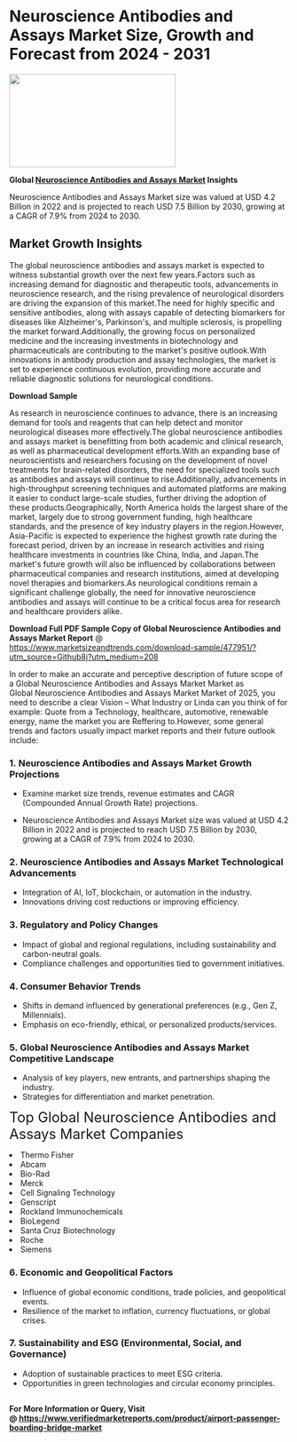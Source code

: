 <H1>Neuroscience Antibodies and Assays Market Size, Growth and Forecast from 2024 - 2031</H1><img class="aligncenter size-medium wp-image-584254" src="https://thirdeyenews.in/wp-content/uploads/2024/09/Global-Market-Research-300x168.jpeg" alt="" width="300" height="168" /><p><strong>Global&nbsp;<a href="https://www.marketsizeandtrends.com/download-sample/477951/?utm_source=Github8j?utm_medium=208">Neuroscience Antibodies and Assays Market</a> Insights</strong></p><p>Neuroscience Antibodies and Assays Market size was valued at USD 4.2 Billion in 2022 and is projected to reach USD 7.5 Billion by 2030, growing at a CAGR of 7.9% from 2024 to 2030.</p><p><h2>Market Growth Insights</h2> <p>The global neuroscience antibodies and assays market is expected to witness substantial growth over the next few years.Factors such as increasing demand for diagnostic and therapeutic tools, advancements in neuroscience research, and the rising prevalence of neurological disorders are driving the expansion of this market.The need for highly specific and sensitive antibodies, along with assays capable of detecting biomarkers for diseases like Alzheimer's, Parkinson's, and multiple sclerosis, is propelling the market forward.Additionally, the growing focus on personalized medicine and the increasing investments in biotechnology and pharmaceuticals are contributing to the market's positive outlook.With innovations in antibody production and assay technologies, the market is set to experience continuous evolution, providing more accurate and reliable diagnostic solutions for neurological conditions.</p> <p><strong>Download Sample</strong></p> <p>As research in neuroscience continues to advance, there is an increasing demand for tools and reagents that can help detect and monitor neurological diseases more effectively.The global neuroscience antibodies and assays market is benefitting from both academic and clinical research, as well as pharmaceutical development efforts.With an expanding base of neuroscientists and researchers focusing on the development of novel treatments for brain-related disorders, the need for specialized tools such as antibodies and assays will continue to rise.Additionally, advancements in high-throughput screening techniques and automated platforms are making it easier to conduct large-scale studies, further driving the adoption of these products.Geographically, North America holds the largest share of the market, largely due to strong government funding, high healthcare standards, and the presence of key industry players in the region.However, Asia-Pacific is expected to experience the highest growth rate during the forecast period, driven by an increase in research activities and rising healthcare investments in countries like China, India, and Japan.The market's future growth will also be influenced by collaborations between pharmaceutical companies and research institutions, aimed at developing novel therapies and biomarkers.As neurological conditions remain a significant challenge globally, the need for innovative neuroscience antibodies and assays will continue to be a critical focus area for research and healthcare providers alike.</p> <p><span class=""><strong>Download Full PDF Sample Copy of Global Neuroscience Antibodies and Assays Market Report</strong> @ <a href="https://www.marketsizeandtrends.com/download-sample/477951/?utm_source=Github8j?utm_medium=208" target="_blank">https://www.marketsizeandtrends.com/download-sample/477951/?utm_source=Github8j?utm_medium=208</a></span></p><p>In order to make an accurate and perceptive description of future scope of a Global&nbsp;Neuroscience Antibodies and Assays Market Market as Global&nbsp;Neuroscience Antibodies and Assays Market Market of 2025, you need to describe a clear Vision &ndash; What Industry or Linda can you think of for example: Quote from a Technology, healthcare, automotive, renewable energy, name the market you are Reffering to.However, some general trends and factors usually impact market reports and their future outlook include:</p><h3>1.&nbsp;<strong>Neuroscience Antibodies and Assays Market Growth Projections</strong></h3><ul><li>Examine market size trends, revenue estimates and CAGR (Compounded Annual Growth Rate) projections.</li><li><p>Neuroscience Antibodies and Assays Market size was valued at USD 4.2 Billion in 2022 and is projected to reach USD 7.5 Billion by 2030, growing at a CAGR of 7.9% from 2024 to 2030.</p></li></ul><h3>2.&nbsp;<strong>Neuroscience Antibodies and Assays Market Technological Advancements</strong></h3><ul><li>Integration of AI, IoT, blockchain, or automation in the industry.</li><li>Innovations driving cost reductions or improving efficiency.</li></ul><h3>3.&nbsp;<strong>Regulatory and Policy Changes</strong></h3><ul><li>Impact of global and regional regulations, including sustainability and carbon-neutral goals.</li><li>Compliance challenges and opportunities tied to government initiatives.</li></ul><h3>4.&nbsp;<strong>Consumer Behavior Trends</strong></h3><ul><li>Shifts in demand influenced by generational preferences (e.g., Gen Z, Millennials).</li><li>Emphasis on eco-friendly, ethical, or personalized products/services.</li></ul><h3>5.&nbsp;<strong>Global Neuroscience Antibodies and Assays Market Competitive Landscape</strong></h3><ul><li>Analysis of key players, new entrants, and partnerships shaping the industry.</li><li>Strategies for differentiation and market penetration.</li></ul><p data-pm-slice="1 1 []"><span style="color: inherit; font-family: inherit; font-size: 25px;">Top Global Neuroscience Antibodies and Assays Market Companies</span></p><div class="" data-test-id=""><p><li>Thermo Fisher</li><li> Abcam</li><li> Bio-Rad</li><li> Merck</li><li> Cell Signaling Technology</li><li> Genscript</li><li> Rockland Immunochemicals</li><li> BioLegend</li><li> Santa Cruz Biotechnology</li><li> Roche</li><li> Siemens</li></p></div><h3>6.&nbsp;<strong>Economic and Geopolitical Factors</strong></h3><ul><li>Influence of global economic conditions, trade policies, and geopolitical events.</li><li>Resilience of the market to inflation, currency fluctuations, or global crises.</li></ul><h3>7.&nbsp;<strong>Sustainability and ESG (Environmental, Social, and Governance)</strong></h3><ul><li>Adoption of sustainable practices to meet ESG criteria.</li><li>Opportunities in green technologies and circular economy principles.</li></ul><h2><strong style="font-size: 14px;">For More Information or Query, Visit @&nbsp;</strong><a style="background-color: #ffffff; font-size: 14px;" href="https://www.marketsizeandtrends.com/report/neuroscience-antibodies-and-assays-market/" target="_blank">https://www.verifiedmarketreports.com/product/airport-passenger-boarding-bridge-market</a></h2>